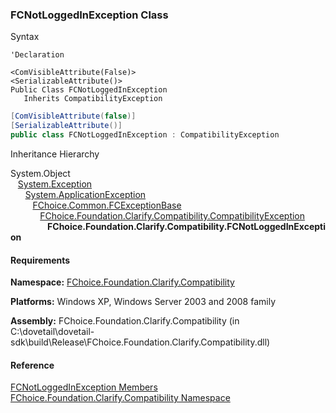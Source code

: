 ﻿### FCNotLoggedInException Class

Syntax

```vbnet
'Declaration

<ComVisibleAttribute(False)>
<SerializableAttribute()>
Public Class FCNotLoggedInException 
   Inherits CompatibilityException
```

```csharp
[ComVisibleAttribute(false)]
[SerializableAttribute()]
public class FCNotLoggedInException : CompatibilityException 
```

Inheritance Hierarchy

System.Object  
   [System.Exception](#)  
      [System.ApplicationException](#)  
         [FChoice.Common.FCExceptionBase](FChoice.Common~FChoice.Common.FCExceptionBase.md)  
            [FChoice.Foundation.Clarify.Compatibility.CompatibilityException](FChoice.Foundation.Clarify.Compatibility~FChoice.Foundation.Clarify.Compatibility.CompatibilityException.md)  
               **FChoice.Foundation.Clarify.Compatibility.FCNotLoggedInException**  

#### Requirements

**Namespace:** [FChoice.Foundation.Clarify.Compatibility](FChoice.Foundation.Clarify.Compatibility~FChoice.Foundation.Clarify.Compatibility_namespace.md)

**Platforms:** Windows XP, Windows Server 2003 and 2008 family

**Assembly:** FChoice.Foundation.Clarify.Compatibility (in C:\\dovetail\\dovetail-sdk\\build\\Release\\FChoice.Foundation.Clarify.Compatibility.dll)

#### Reference

[FCNotLoggedInException Members](FChoice.Foundation.Clarify.Compatibility~FChoice.Foundation.Clarify.Compatibility.FCNotLoggedInException_members.md)  
[FChoice.Foundation.Clarify.Compatibility Namespace](FChoice.Foundation.Clarify.Compatibility~FChoice.Foundation.Clarify.Compatibility_namespace.md)